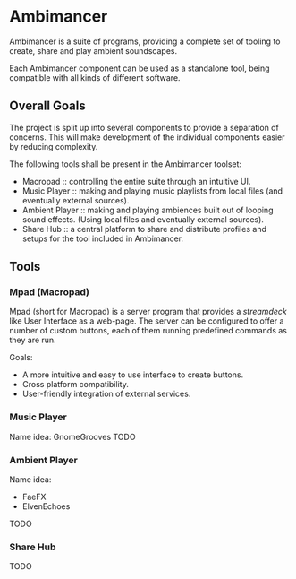 # Ambimancer
Ambimancer is a suite of programs, providing a complete set of tooling to
create, share and play ambient soundscapes.

Each Ambimancer component can be used as a standalone tool, being compatible
with all kinds of different software.

## Overall Goals
The project is split up into several components to provide a separation of
concerns. This will make development of the individual components easier by 
reducing complexity.

The following tools shall be present in the Ambimancer toolset:
- Macropad :: controlling the entire suite through an intuitive UI.
- Music Player :: making and playing music playlists from local files 
  (and eventually external sources).
- Ambient Player :: making and playing ambiences built out of looping sound 
  effects. (Using local files and eventually external sources).
- Share Hub :: a central platform to share and distribute profiles and setups
  for the tool included in Ambimancer.

## Tools
### Mpad (Macropad)
Mpad (short for Macropad) is a server program that provides a *streamdeck* like
User Interface as a web-page. The server can be configured to offer a number
of custom buttons, each of them running predefined commands as they are run.

Goals:
- A more intuitive and easy to use interface to create buttons.
- Cross platform compatibility.
- User-friendly integration of external services.

### Music Player
Name idea: GnomeGrooves
TODO

### Ambient Player
Name idea: 
- FaeFX
- ElvenEchoes

TODO

### Share Hub
TODO
